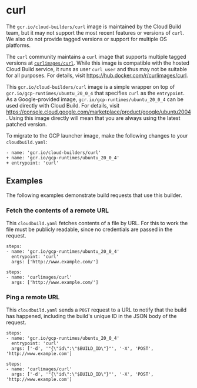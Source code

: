 # curl

The `gcr.io/cloud-builders/curl` image is maintained by the Cloud Build team,
but it may not support the most recent features or versions of `curl`. We also do
not provide tagged versions or support for multiple OS platforms.

The `curl` community maintains a `curl` image that supports multiple tagged
versions at [`curlimages/curl`](https://hub.docker.com/r/curlimages/curl). While
this image is compatible with the hosted Cloud Build service, it runs as user
`curl_user` and thus may not be suitable for all purposes. For details, visit
https://hub.docker.com/r/curlimages/curl.

This `gcr.io/cloud-builders/curl` image is a simple wrapper on top of
`gcr.io/gcp-runtimes/ubuntu_20_0_4` that specifies `curl` as the `entrypoint`.
As a Google-provided image, `gcr.io/gcp-runtimes/ubuntu_20_0_4` can be used
directly with Cloud Build.  For details, visit
https://console.cloud.google.com/marketplace/product/google/ubuntu2004. Using this
image directly will mean that you are always using the latest patched version.

To migrate to the GCP launcher image, make the following changes
to your `cloudbuild.yaml`:

```
- name: 'gcr.io/cloud-builders/curl'
+ name: 'gcr.io/gcp-runtimes/ubuntu_20_0_4'
+ entrypoint: 'curl'
```

## Examples

The following examples demonstrate build requests that use this builder.

### Fetch the contents of a remote URL

This `cloudbuild.yaml` fetches contents of a file by URL. For this to work the
file must be publicly readable, since no credentials are passed in the request.

```
steps:
- name: 'gcr.io/gcp-runtimes/ubuntu_20_0_4'
  entrypoint: 'curl'
  args: ['http://www.example.com/']
```

```
steps:
- name: 'curlimages/curl'
  args: ['http://www.example.com/']
```

### Ping a remote URL

This `cloudbuild.yaml` sends a `POST` request to a URL to notify that the build
has happened, including the build's unique ID in the JSON body of the request.

```
steps:
- name: 'gcr.io/gcp-runtimes/ubuntu_20_0_4'
  entrypoint: 'curl'
  args: ['-d', '"{\"id\":\"$BUILD_ID\"}"', '-X', 'POST', 'http://www.example.com']
```

```
steps:
- name: 'curlimages/curl'
  args: ['-d', '"{\"id\":\"$BUILD_ID\"}"', '-X', 'POST', 'http://www.example.com']
```
